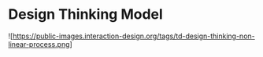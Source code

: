 # Design Thinking Model

![https://public-images.interaction-design.org/tags/td-design-thinking-non-linear-process.png]
